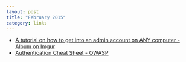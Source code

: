 ```yaml
---
layout: post
title: "February 2015"
category: links
---
```


* [A tutorial on how to get into an admin account on ANY computer - Album on Imgur](http://imgur.com/gallery/H8obU)
* [Authentication Cheat Sheet - OWASP](https://www.owasp.org/index.php/Authentication_Cheat_Sheet)
